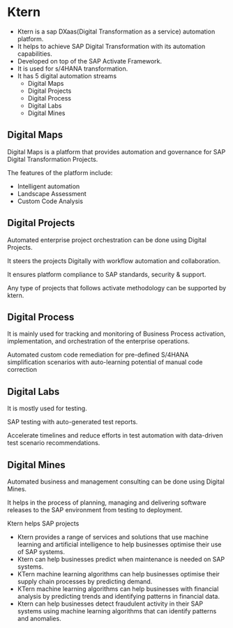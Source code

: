# Ktern

- Ktern is a sap DXaas(Digital Transformation as a service) automation platform.
- It helps to achieve SAP Digital Transformation with its automation capabilities.
- Developed on top of the SAP Activate Framework.
- It is used for s/4HANA transformation.
- It has 5 digital automation streams
  - Digital Maps
  - Digital Projects
  - Digital Process
  - Digital Labs
  - Digital Mines

## Digital Maps

Digital Maps is a platform that provides automation and governance for SAP Digital Transformation Projects.

The features of the platform include:

- Intelligent automation
- Landscape Assessment
- Custom Code Analysis

## Digital Projects

Automated enterprise project orchestration can be done using Digital Projects.

It steers the projects Digitally with workflow automation and collaboration.

It ensures platform compliance to SAP standards, security & support.

Any type of projects that follows activate methodology can be supported by ktern.

## Digital Process

It is mainly used for tracking and monitoring of Business Process activation, implementation, and orchestration of the enterprise operations.

Automated custom code remediation for pre-defined S/4HANA simplification scenarios with auto-learning potential of manual code correction

## Digital Labs

It is mostly used for testing.

SAP testing with auto-generated test reports.

Accelerate timelines and reduce efforts in test automation with data-driven test scenario recommendations.

## Digital Mines

Automated business and management consulting can be done using Digital Mines.

It helps in the process of planning, managing and delivering software releases to the SAP environment from testing to deployment.

Ktern helps SAP projects

- Ktern provides a range of services and solutions that use machine learning and artificial intelligence to help businesses optimise their use of SAP systems.
- Ktern can help businesses predict when maintenance is needed on SAP systems.
- KTern machine learning algorithms can help businesses optimise their supply chain processes by predicting demand.
- KTern machine learning algorithms can help businesses with financial analysis by predicting trends and identifying patterns in financial data.
- Ktern can help businesses detect fraudulent activity in their SAP systems using machine learning algorithms that can identify patterns and anomalies.
